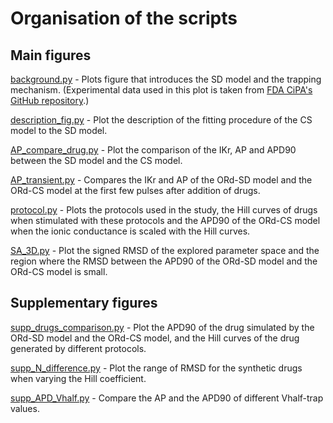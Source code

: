 # Organisation of the scripts

## Main figures
[background.py](./background.py) - Plots figure that introduces the SD model and the trapping mechanism. (Experimental data used in this plot is taken from [FDA CiPA's GitHub repository](https://github.com/FDA/CiPA/tree/master/hERG_fitting/data).)

[description_fig.py](./description_fig.py) - Plot the description of the fitting procedure of the CS model to the SD model.

[AP_compare_drug.py](./AP_compare_drug.py) - Plot the comparison of the IKr, AP and APD90 between the SD model and the CS model.

[AP_transient.py](./AP_transient.py) - Compares the IKr and AP of the ORd-SD model and the ORd-CS model at the first few pulses after addition of drugs.

[protocol.py](./protocol.py) - Plots the protocols used in the study, the Hill curves of drugs when stimulated with these protocols and the APD90 of the ORd-CS model when the ionic conductance is scaled with the Hill curves.

[SA_3D.py](./SA_3D.py) - Plot the signed RMSD of the explored parameter space and the region where the RMSD between the APD90 of the ORd-SD model and the ORd-CS model is small.

## Supplementary figures
[supp_drugs_comparison.py](./supp_drugs_comparison.py) - Plot the APD90 of the drug simulated by the ORd-SD model and the ORd-CS model, and the Hill curves of the drug generated by different protocols.

[supp_N_difference.py](./supp_N_difference.py) - Plot the range of RMSD for the synthetic drugs when varying the Hill coefficient.

[supp_APD_Vhalf.py](./supp_APD_Vhalf.py) - Compare the AP and the APD90 of different Vhalf-trap values.